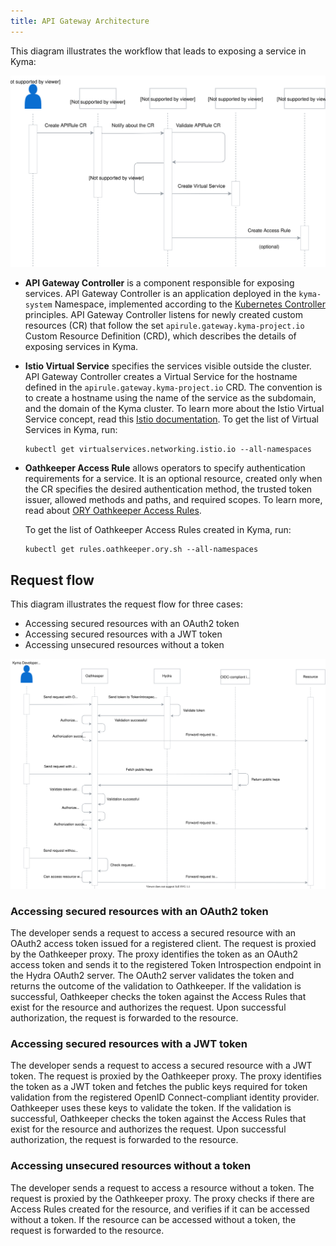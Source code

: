```yaml
---
title: API Gateway Architecture
---
```


This diagram illustrates the workflow that leads to exposing a service in Kyma:

![service-exposure-flow](./assets/apix-api-gateway-flow.svg)

- **API Gateway Controller** is a component responsible for exposing services. API Gateway Controller is an application deployed in the `kyma-system` Namespace, implemented according to the [Kubernetes Controller](https://book.kubebuilder.io/) principles. API Gateway Controller listens for newly created custom resources (CR) that follow the set `apirule.gateway.kyma-project.io` Custom Resource Definition (CRD), which describes the details of exposing services in Kyma.

- **Istio Virtual Service** specifies the services visible outside the cluster. API Gateway Controller creates a Virtual Service for the hostname defined in the `apirule.gateway.kyma-project.io` CRD. The convention is to create a hostname using the name of the service as the subdomain, and the domain of the Kyma cluster. To learn more about the Istio Virtual Service concept, read this [Istio documentation](https://istio.io/latest/docs/reference/config/networking/virtual-service/).
To get the list of Virtual Services in Kyma, run:

  ```shell
  kubectl get virtualservices.networking.istio.io --all-namespaces
  ```

- **Oathkeeper Access Rule** allows operators to specify authentication requirements for a service. It is an optional resource, created only when the CR specifies the desired authentication method, the trusted token issuer, allowed methods and paths, and required scopes. To learn more, read about [ORY Oathkeeper Access Rules](https://www.ory.sh/oathkeeper/docs/api-access-rules).

  To get the list of Oathkeeper Access Rules created in Kyma, run:

  ```shell
  kubectl get rules.oathkeeper.ory.sh --all-namespaces
  ```

## Request flow

This diagram illustrates the request flow for three cases:
  - Accessing secured resources with an OAuth2 token
  - Accessing secured resources with a JWT token
  - Accessing unsecured resources without a token

![request-flow](./assets/apix-api-gateway-request-flow.svg)

### Accessing secured resources with an OAuth2 token

The developer sends a request to access a secured resource with an OAuth2 access token issued for a registered client. The request is proxied by the Oathkeeper proxy. The proxy identifies the token as an OAuth2 access token and sends it to the registered Token Introspection endpoint in the Hydra OAuth2 server. The OAuth2 server validates the token and returns the outcome of the validation to Oathkeeper. If the validation is successful, Oathkeeper checks the token against the Access Rules that exist for the resource and authorizes the request. Upon successful authorization, the request is forwarded to the resource.

### Accessing secured resources with a JWT token

The developer sends a request to access a secured resource with a JWT token. The request is proxied by the Oathkeeper proxy. The proxy identifies the token as a JWT token and fetches the public keys required for token validation from the registered OpenID Connect-compliant identity provider. Oathkeeper uses these keys to validate the token. If the validation is successful, Oathkeeper checks the token against the Access Rules that exist for the resource and authorizes the request. Upon successful authorization, the request is forwarded to the resource.

### Accessing unsecured resources without a token

The developer sends a request to access a resource without a token. The request is proxied by the Oathkeeper proxy. The proxy checks if there are Access Rules created for the resource, and verifies if it can be accessed without a token. If the resource can be accessed without a token, the request is forwarded to the resource.

